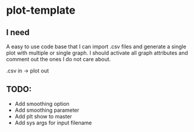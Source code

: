 # plot-template

## I need

A easy to use code base that I can import .csv files and generate a single plot with multiple or single graph.
I should activate all graph attributes and comment out the ones I do not care about.

.csv in -> plot out

## TODO:
- Add smoothing option 
- Add smoothing parameter
- Add plt show to master
- Add sys args for input filename
